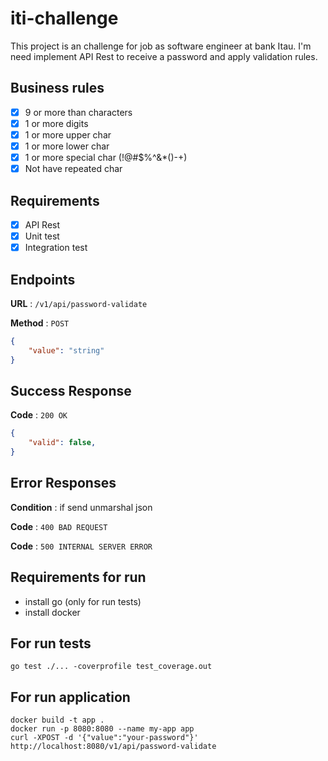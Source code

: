 # iti-challenge
This project is an challenge for job as software engineer at bank Itau. I'm need implement API Rest to receive a password and apply validation rules.

## Business rules
- [x] 9 or more than characters
- [x] 1 or more digits
- [x] 1 or more upper char
- [x] 1 or more lower char
- [x] 1 or more special char (!@#$%^&*()-+)
- [x] Not have repeated char 

## Requirements 
- [x] API Rest
- [x] Unit test
- [x] Integration test

## Endpoints

**URL** : `/v1/api/password-validate`

**Method** : `POST`

```json
{
    "value": "string"
}
```

## Success Response

**Code** : `200 OK`

```json
{
    "valid": false,
}
```

## Error Responses

**Condition** : if send unmarshal json

**Code** : `400 BAD REQUEST`

**Code** : `500 INTERNAL SERVER ERROR`



## Requirements for run
* install go (only for run tests)
* install docker

## For run tests
```shell
go test ./... -coverprofile test_coverage.out
```

## For run application
```shell
docker build -t app .
docker run -p 8080:8080 --name my-app app
curl -XPOST -d '{"value":"your-password"}'  http://localhost:8080/v1/api/password-validate
``` 




  


